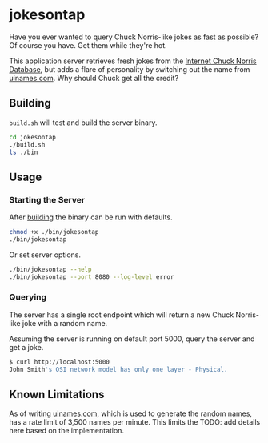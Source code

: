 # jokesontap
Have you ever wanted to query Chuck Norris-like jokes as fast as possible?  Of course you have.  Get them while
they're hot.

This application server retrieves fresh jokes from the [Internet Chuck Norris Database](http://www.icndb.com/), but
adds a flare of personality by switching out the name from [uinames.com](https://uinames.com/).  Why should Chuck
get all the credit?

## Building
`build.sh` will test and build the server binary.
```bash
cd jokesontap
./build.sh
ls ./bin
```

## Usage

### Starting the Server
After [building](#building) the binary can be run with defaults.
```bash
chmod +x ./bin/jokesontap
./bin/jokesontap 
```

Or set server options.
```bash
./bin/jokesontap --help
./bin/jokesontap --port 8080 --log-level error
```

### Querying
The server has a single root endpoint which will return a new Chuck Norris-like joke with a random name.

Assuming the server is running on default port 5000, query the server and get a joke.
```bash
$ curl http://localhost:5000
John Smith's OSI network model has only one layer - Physical.
```

## Known Limitations
As of writing [uinames.com](https://uinames.com/), which is used to generate the random names, has a rate limit of 3,500
names per minute.  This limits the  TODO: add details here based on the implementation.
